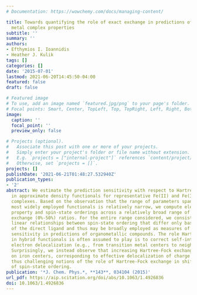 ```yaml
---
# Documentation: https://wowchemy.com/docs/managing-content/

title: Towards quantifying the role of exact exchange in predictions of transition
  metal complex properties
subtitle: ''
summary: ''
authors:
- Efthymios I. Ioannidis
- Heather J. Kulik
tags: []
categories: []
date: '2015-07-01'
lastmod: 2021-06-20T14:45:50-04:00
featured: false
draft: false

# Featured image
# To use, add an image named `featured.jpg/png` to your page's folder.
# Focal points: Smart, Center, TopLeft, Top, TopRight, Left, Right, BottomLeft, Bottom, BottomRight.
image:
  caption: ''
  focal_point: ''
  preview_only: false

# Projects (optional).
#   Associate this post with one or more of your projects.
#   Simply enter your project's folder or file name without extension.
#   E.g. `projects = ["internal-project"]` references `content/project/deep-learning/index.md`.
#   Otherwise, set `projects = []`.
projects: []
publishDate: '2021-06-21T01:48:27.532940Z'
publication_types:
- '2'
abstract: We estimate the prediction sensitivity with respect to Hartree-Fock exchange
  in approximate density functionals for representative Fe(II) and Fe(III) octahedral
  complexes. Based on the observation that the range of parameters spanned by the
  most widely employed functionals is relatively narrow, we compute electronic structure
  property and spin-state orderings across a relatively broad range of Hartree-Fock
  exchange (0%-50%) ratios. For the entire range considered, we consistently observe
  linear relationships between spin-state ordering that differ only based on the element
  of the direct ligand and thus may be broadly employed as measures of functional
  sensitivity in predictions of organometallic compounds. The role Hartree-Fock exchange
  in hybrid functionals is often assumed to play is to correct self-interaction error-driven
  electron delocalization (e.g., from transition metal centers to neighboring ligands).
  Surprisingly, we instead observe that increasing Hartree-Fock exchange reduces charge
  on iron centers, corresponding to effective delocalization of charge to ligands,
  thus challenging notions of the role of Hartree-Fock exchange in shifting predictions
  of spin-state ordering.
publication: '*J. Chem. Phys.*, **143**, 034104 (2015)'
url_pdf: https://aip.scitation.org/doi/abs/10.1063/1.4926836
doi: 10.1063/1.4926836
---
```


